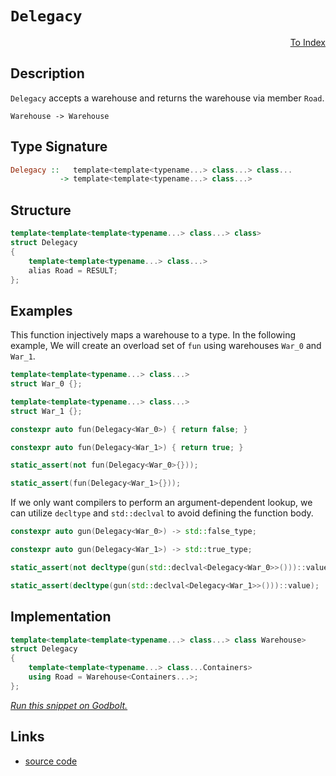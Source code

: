 <!-- Copyright 2024 Feng Mofan
SPDX-License-Identifier: Apache-2.0 -->

# `Delegacy`

<p style='text-align: right;'><a href="../../index.md#identities">To Index</a></p>

## Description

`Delegacy` accepts a warehouse and returns the warehouse via member `Road`.

<pre><code>Warehouse -> Warehouse</code></pre>

## Type Signature

```Haskell
Delegacy ::   template<template<typename...> class...> class...
           -> template<template<typename...> class...>
```

## Structure

```C++
template<template<template<typename...> class...> class>
struct Delegacy
{
    template<template<typename...> class...>
    alias Road = RESULT;
};
```

## Examples

This function injectively maps a warehouse to a type.
In the following example, We will create an overload set of `fun` using warehouses `War_0` and `War_1`.

```C++
template<template<typename...> class...>
struct War_0 {};

template<template<typename...> class...>
struct War_1 {};

constexpr auto fun(Delegacy<War_0>) { return false; }

constexpr auto fun(Delegacy<War_1>) { return true; }

static_assert(not fun(Delegacy<War_0>{}));

static_assert(fun(Delegacy<War_1>{}));
```

If we only want compilers to perform an argument-dependent lookup, we can utilize `decltype` and `std::declval` to avoid defining the function body.

```C++
constexpr auto gun(Delegacy<War_0>) -> std::false_type;

constexpr auto gun(Delegacy<War_1>) -> std::true_type;

static_assert(not decltype(gun(std::declval<Delegacy<War_0>>()))::value);

static_assert(decltype(gun(std::declval<Delegacy<War_1>>()))::value);
```

## Implementation

```C++
template<template<template<typename...> class...> class Warehouse>
struct Delegacy
{
    template<template<typename...> class...Containers>
    using Road = Warehouse<Containers...>;
};
```

[*Run this snippet on Godbolt.*](https://godbolt.org/#z:OYLghAFBqd5QCxAYwPYBMCmBRdBLAF1QCcAaPECAMzwBtMA7AQwFtMQByARg9KtQYEAysib0QXACx8BBAKoBnTAAUAHpwAMvAFYTStJg1DIApACYAQuYukl9ZATwDKjdAGFUtAK4sGIAMykrgAyeAyYAHI%2BAEaYxCAAbKQADqgKhE4MHt6%2BASlpGQKh4VEssfFJdpgOmUIETMQE2T5%2BgVU1AnUNBMWRMXGJtvWNzbltwz1hfWUDCQCUtqhexMjsHASYLMkGGyb%2BbhtbO5h7B5vbTLv7BACeyYysmAB0L3vYANTIBgoKL09vn2%2BCneAHUGpgEEslG8TBoAIIKAjELwOd4AEUw9GATGQN1hcJMAHYrPD3mT3ocLlczkdLidrncHmw/gCvkwfn8PIImFNiAoYaTyV50kZ3gAlVBMdDvPZo0HgyHC%2BluLn1Xm/V7%2BbB7EkEwlonX4/EAegAVOaLZarcaTZb3gAVbBCe1Cd6Wm3ws1W70Wj0E%2BGU46nQN04OM5jMzUfNkcqP4xHI1Fg4gAfQ0MuJRIN/l1%2BJD1Pzytu9wjzyjgPZGv%2BWvjSJRBHlqa4Gas%2BsN8NtFveADE8HyG/bMIi3b6jfC0AxEZhVMliO8mF4iO8qF4GBAMVicXj9sm0285i33sRMARlgxl2JoTmMwaO%2BOBFOZ3OF0uV2uN5hsbjTruuPvD8ep7EOedb0hYN5jgi9SOMgKaVnEBAQAwqANm%2B66Yp%2BW4/g0e41pm%2BpzHM7b%2BlBlx4LB8GNNQq7oZu347jhf54a2aKEcRnbmu8QjVAI0qDsO7qQeY/hhF8XhYDK%2ByLnQhDbtqd5whOj6zvOi6oO8wA0R%2BX7bm4u4aP%2BAC0AKIugIAgFQl6YCmxZgZBSkbE%2BqlLpp74YTp2FNkZJkEGZICgTZjLsfCiJkRRPwIUhKHvFgXy2dANGmeZsW0AAbmIpzaVhDGpgZNZahAhFzOZ6XeJgRE5pBoUwXBEVUSl8WuRASUgClpWZe52V6YxMIFUVJViF45U6hwCy0JwACsvB%2BBwWikKgnBuNY1jvAoSwrJgMpmP4PCkAQmijQsADWIATZITwaJIXCEv4GgTRoZgJAkZgABwvfonCSLwLASBoGikDNc0LRwvAKCA/37bNo2kHAsAwIgIBLAQySLuQlBoFsdBxBEjycKoL0JIZCSSBpyDIO8UhPGYvCYPgRDEHgZlcDIggiGI7BSCz8hKGoB2kLozMAO7EEwyScDwY2TdNfPAwA8ouKMNqgVDvPjhPE6T5OU2Y7wQB4mP0HOwlcHMvCQ1oCwQEgGPJFjZAUBANt2yAwBSGYfB0BsfKUNEfPRGEDQ3OLvD%2B8wxA3LL0TaNUkO7RjbCCLLDC0EHUOkFg0ReMAbhiLQYPcLwWAsIYwDiGn%2BDHjUqVDnz07VIuay7WEGzjWntB4NEIvhx4WB80ieA/QXpDV8Q0RpJgGLF0Y7dGAdCxUAYwAKAAangmCC7LJbB1zbPiJz/CCIoKjqGnAv6CXKDLZY%2Bgd2DkALKgySOA%2BnCGaZsqmJY1hmEDI8M1gd9Cq2Awh0PwEBXCjD8MzEIUxSjlD0KkdIz8sieBaAggoyDehwIGMzdoyCugjFQbkXBID8ETCwf0eIuCJiQL0KFRoFCZhUIWGtZYqwJCSw4FNAGMtOCqwJkTEmwAyYU3OjrCAuBCAkC2jtU2e054LAQJgKUAwgEnUkP4J4ABOfwhJJCXTMJIBIf0JoJC0R9DgX1SA/R2k8BIXAEgvS0S9BxZ0uATR0UkQGvBgag3BvIqGlt4ZW0RgrVGDsnaGxxmwTgDQWCpUJIZJgFZRRcC0U8LgF0aZ0xIIzPQB9hCiD3tIApR9eanxAO7YWotg6cO4d4%2BanB5bI0XO8ZW85iDxMScktkqT0mZPTHrVABs4gyLMHI820MQmRLiGjR2wzbaGxAHEhJhlemuy0Vwf6NBaBezBhAX2adQ6B23sc8Okdo4OG3vHRgBAk4pz5hnLOOdaB523kXEuZc5oVxjngau%2Bc5p12QA3bezdMR83bp3QOPc1hzX7oPXaI8x5KEnp8sIoBAl8EXivNeG8t5DwKbvDmJTZBlJPnNXQ7sDCz0/lYa%2BkLAEPyfpkfOb9fIfyvhYH%2BPi/6MxrvfYB9hkEuAYO4IhUCgiisYfA5miDCgoJyBKuVmDYGULoaQ2oNDxXqqFZq7o0qcFDG6LQ6h%2BrVVMI4YsNhHM6nSzTsDDpXSkkpOABTfpF1daSPpjIk2ZsFGkCUSo%2BIQDW5WJseky6hIPGEhupIQxxNmYNN8bYfxkygnwBCUjRWcyZnEGiWsOJGsWAKFSuTVKaSnjHERNkqR/98myCJRIElh8ebkp0HkapYsC62p4fappYSlYq0LSTYtpb3jlvSVWhsQyRlG22v4CZc8YbWwWXbHNq6lmluSMkFME6UxTrgp04mHtdlxH2YcuaZzU67SvRcmO1zhkJzucnVO3zMCZ2zrnfOu0PnT1hYXPsvz/m11UPXDYoLBDgrbh3LuNwYV9wZgi3gSLx6ounuipdC8mBL1XuvTejBt6EqKcSrmZK%2Ba6ECNS4wnKb7REZfNZlL8ODGiSrS7%2Bv84j/35UAvBmQRVisVXoGBJQ1WyowZkE1%2BQkGZANVQwVvzOhasEyQ3VimzUiYtaawhymjUMPNTKlh612EmwsfU3hHBHVFpLWWitU7PU5LnbIv1gTFHKKwMGzhYbKnpP8P4Ca90rp/V84SRxvagacD8RDf16iJraImi9R6WjJBaJurorglHOD%2BDteFkGASLacOpmFnxEW8uHWHmevjkggA)

## Links

- [source code](../../../conceptrodon/delegacy.hpp)
